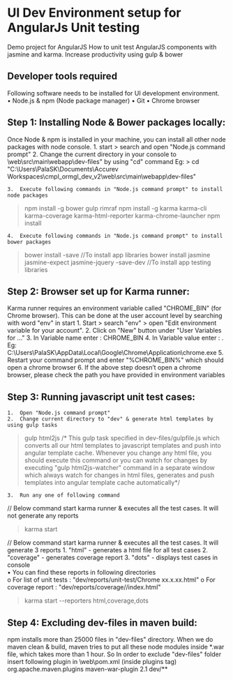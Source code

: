 UI Dev Environment setup for AngularJs Unit testing
=====================================================

Demo project for AngularJS
How to unit test AngularJS components with jasmine and karma.
Increase productivity using gulp & bower


Developer tools required
---------------------------------
Following software needs to be installed for UI development environment.  
•	Node.js & npm (Node package manager)
•	Git
•	Chrome browser


Step 1: Installing Node & Bower packages locally:
-------------------------------------------------
Once Node & npm is installed in your machine, you can install all other node packages with node console.
    1.	start > search and open "Node.js command prompt"
    2.	Change the current directory in your console to <project directory>\web\src\main\webapp\dev-files" by using "cd" command
    Eg: > cd "C:\Users\PalaSK\Documents\Accurev Workspaces\cmpl_ormgl_dev_v2\web\src\main\webapp\dev-files"
    
    3.	Execute following commands in "Node.js command prompt" to install node packages 
> npm install -g bower gulp rimraf 
> npm install -g karma karma-cli karma-coverage karma-html-reporter karma-chrome-launcher
> npm install

    4.	Execute following commands in "Node.js command prompt" to install bower packages
> bower install -save //To install app libraries
> bower install jasmine jasmine-expect jasmine-jquery -save-dev //To install app testing libraries

Step 2: Browser set up for Karma runner:
-----------------------------------------
Karma runner requires an environment variable called "CHROME_BIN" (for Chrome browser). This can be done at the user account level by searching with word "env" in start 
    1.	Start > search "env" > open "Edit environment variable for your account".
    2.	Click on "New" button under "User Variables for ..."
    3.	In Variable name enter : CHROME_BIN
    4.	In Variable value enter : <path to exe file of chrome browser>. 
    Eg: C:\Users\PalaSK\AppData\Local\Google\Chrome\Application\chrome.exe
    5.	Restart your command prompt and enter "%CHROME_BIN%" which should open a chrome browser
    6.	If the above step doesn’t open a chrome browser, please check the path you have provided in environment variables

Step 3: Running javascript unit test cases:
-------------------------------------------
    1.	Open "Node.js command prompt"
    2.	Change current directory to "dev" & generate html templates by using gulp tasks
> gulp html2js
    /* This gulp task specified in dev-files/gulpfile.js which converts all our html templates to javascript templates and push into angular template cache. Whenever you change any html file, you should execute this command or you can watch for changes by executing "gulp html2js-watcher" command in a separate window which always watch for changes in html files, generates and push templates into angular template cache automatically*/

    3.	Run any one of following command
// Below command start karma runner & executes all the test cases. It will not generate any reports
> karma start

// Below command start karma runner & executes all the test cases. It will generate 3 reports
    1.	"html" - generates a html file for all test cases
    2.	"coverage" - generates coverage report 
    3.	"dots" - displays test cases in console     
•	You can find these reports in following directories  
    o	For list of unit tests    : "dev/reports/unit-test/Chrome xx.x.xx.html" 
    o	For coverage report       : "dev/reports/coverage/<latest-folder>/index.html"
> karma start --reporters html,coverage,dots	
 
Step 4: Excluding dev-files in maven build:
-------------------------------------------
npm installs more than 25000 files in "dev-files" directory. When we do maven clean & build, maven tries to put all these node modules inside *.war file, which takes more than 1 hour. So In order to exclude "dev-files" folder insert following plugin in <project directory>\web\pom.xml (inside plugins tag)
<plugins>
     <!-- other plugins -->
     <plugin>
            <groupId>org.apache.maven.plugins</groupId>
            <artifactId>maven-war-plugin</artifactId>
            <version>2.1</version>
            <configuration>
                <warSourceExcludes>dev/**</warSourceExcludes>
            </configuration>
     </plugin>
     <!-- other plugins -->
 </plugins>